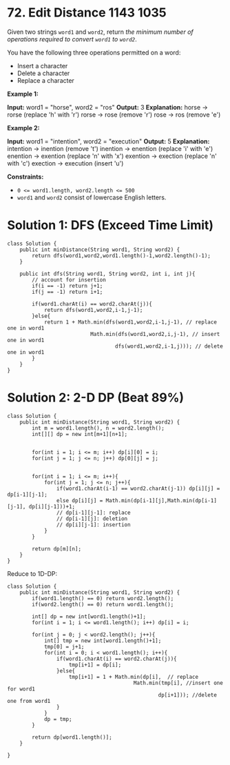 # 72. Edit Distance 1143 1035
Given two strings  `word1`  and  `word2`, return  _the minimum number of operations required to convert  `word1`  to  `word2`_.

You have the following three operations permitted on a word:

-   Insert a character
-   Delete a character
-   Replace a character

**Example 1:**

**Input:** word1 = "horse", word2 = "ros"
**Output:** 3
**Explanation:** 
horse -> rorse (replace 'h' with 'r')
rorse -> rose (remove 'r')
rose -> ros (remove 'e')

**Example 2:**

**Input:** word1 = "intention", word2 = "execution"
**Output:** 5
**Explanation:** 
intention -> inention (remove 't')
inention -> enention (replace 'i' with 'e')
enention -> exention (replace 'n' with 'x')
exention -> exection (replace 'n' with 'c')
exection -> execution (insert 'u')

**Constraints:**

-   `0 <= word1.length, word2.length <= 500`
-   `word1`  and  `word2`  consist of lowercase English letters.


# Solution 1: DFS (Exceed Time Limit)
```
class Solution {
    public int minDistance(String word1, String word2) {
        return dfs(word1,word2,word1.length()-1,word2.length()-1);
    }
    
    public int dfs(String word1, String word2, int i, int j){
        // account for insertion
        if(i == -1) return j+1;
        if(j == -1) return i+1;
        
        if(word1.charAt(i) == word2.charAt(j)){
            return dfs(word1,word2,i-1,j-1);
        }else{
            return 1 + Math.min(dfs(word1,word2,i-1,j-1), // replace one in word1
                           Math.min(dfs(word1,word2,i,j-1), // insert one in word1
                                   dfs(word1,word2,i-1,j))); // delete one in word1
        }
    }
}
```

# Solution 2: 2-D DP (Beat 89%)
```
class Solution {
    public int minDistance(String word1, String word2) {
        int m = word1.length(), n = word2.length();
        int[][] dp = new int[m+1][n+1];
        
        
        for(int i = 1; i <= m; i++) dp[i][0] = i;
        for(int j = 1; j <= n; j++) dp[0][j] = j;
        
        
        for(int i = 1; i <= m; i++){
            for(int j = 1; j <= n; j++){
                if(word1.charAt(i-1) == word2.charAt(j-1)) dp[i][j] = dp[i-1][j-1];
                else dp[i][j] = Math.min(dp[i-1][j],Math.min(dp[i-1][j-1], dp[i][j-1]))+1;
                // dp[i-1][j-1]: replace
                // dp[i-1][j]: deletion
                // dp[i][j-1]: insertion
            }
        }
        
        return dp[m][n];
    }
}
```

Reduce to 1D-DP:
```
class Solution {
    public int minDistance(String word1, String word2) {
        if(word1.length() == 0) return word2.length();
        if(word2.length() == 0) return word1.length();
        
        int[] dp = new int[word1.length()+1];
        for(int i = 1; i <= word1.length(); i++) dp[i] = i; 
        
        for(int j = 0; j < word2.length(); j++){
            int[] tmp = new int[word1.length()+1];
            tmp[0] = j+1;
            for(int i = 0; i < word1.length(); i++){
                if(word1.charAt(i) == word2.charAt(j)){
                    tmp[i+1] = dp[i];
                }else{
                    tmp[i+1] = 1 + Math.min(dp[i],  // replace
                                         Math.min(tmp[i], //insert one for word1
                                                 dp[i+1])); //delete one from word1
                }
            }
            dp = tmp;
        }
        
        return dp[word1.length()];
    }
    
}
```

